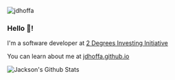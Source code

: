 <p align="left"> <img src="https://komarev.com/ghpvc/?username=jdhoffa" alt="jdhoffa" /> </p>  
  
### Hello 👋!

I'm a software developer at [2 Degrees Investing Initiative](https://2degreesinvesting.org)

You can learn about me at [jdhoffa.github.io](https://jdhoffa.github.io)
  
![Jackson's Github Stats](https://github-readme-stats.vercel.app/api?username=jdhoffa&count_private=true&show_icons=true&theme=solarized)

